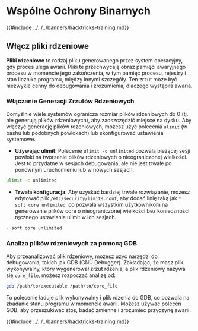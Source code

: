 # Wspólne Ochrony Binarnych

{{#include ../../../banners/hacktricks-training.md}}

## Włącz pliki rdzeniowe

**Pliki rdzeniowe** to rodzaj pliku generowanego przez system operacyjny, gdy proces ulega awarii. Pliki te przechwycają obraz pamięci awaryjnego procesu w momencie jego zakończenia, w tym pamięć procesu, rejestry i stan licznika programu, między innymi szczegóły. Ten zrzut może być niezwykle cenny do debugowania i zrozumienia, dlaczego wystąpiła awaria.

### **Włączanie Generacji Zrzutów Rdzeniowych**

Domyślnie wiele systemów ogranicza rozmiar plików rdzeniowych do 0 (tj. nie generują plików rdzeniowych), aby zaoszczędzić miejsce na dysku. Aby włączyć generację plików rdzeniowych, możesz użyć polecenia `ulimit` (w bashu lub podobnych powłokach) lub skonfigurować ustawienia systemowe.

- **Używając ulimit**: Polecenie `ulimit -c unlimited` pozwala bieżącej sesji powłoki na tworzenie plików rdzeniowych o nieograniczonej wielkości. Jest to przydatne w sesjach debugowania, ale nie jest trwałe po ponownym uruchomieniu lub w nowych sesjach.
```bash
ulimit -c unlimited
```
- **Trwała konfiguracja**: Aby uzyskać bardziej trwałe rozwiązanie, możesz edytować plik `/etc/security/limits.conf`, aby dodać linię taką jak `* soft core unlimited`, co pozwala wszystkim użytkownikom na generowanie plików core o nieograniczonej wielkości bez konieczności ręcznego ustawiania ulimit w ich sesjach.
```markdown
- soft core unlimited
```
### **Analiza plików rdzeniowych za pomocą GDB**

Aby przeanalizować plik rdzeniowy, możesz użyć narzędzi do debugowania, takich jak GDB (GNU Debugger). Zakładając, że masz plik wykonywalny, który wygenerował zrzut rdzenia, a plik rdzeniowy nazywa się `core_file`, możesz rozpocząć analizę od:
```bash
gdb /path/to/executable /path/to/core_file
```
To polecenie ładuje plik wykonywalny i plik rdzenia do GDB, co pozwala na zbadanie stanu programu w momencie awarii. Możesz używać poleceń GDB, aby przeszukiwać stos, badać zmienne i zrozumieć przyczynę awarii.

{{#include ../../../banners/hacktricks-training.md}}
